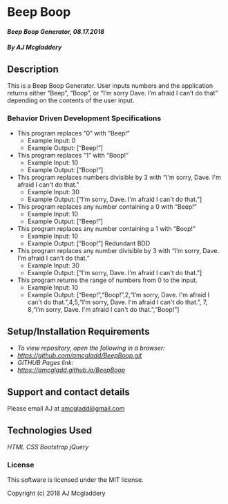 # **Beep Boop**

#### _Beep Boop Generator, 08.17.2018_

##### By AJ Mcgladdery

## Description

This is a Beep Boop Generator. User inputs numbers and the application returns either “Beep”, “Boop”, or “I’m sorry Dave. I’m afraid I can’t do that” depending on the contents of the user input.

### Behavior Driven Development Specifications


* This program replaces “0” with “Beep!”
    * Example Input: 0
    * Example Output: [“Beep!”]
* This program replaces “1” with “Boop!”
    * Example Input: 10
    * Example Output: [“Boop!”]
* This program replaces numbers divisible by 3 with “I'm sorry, Dave. I'm afraid I can't do that.”   
    * Example Input: 30
    * Example Output: [“I’m sorry, Dave. I'm afraid I can't do that.”]
* This program replaces any number containing a 0 with “Beep!”
    * Example Input: 10
    * Example Output: [“Beep!”]
* This program replaces any number containing a 1 with “Boop!”
    * Example Input: 10
    * Example Output: [“Boop!”]
Redundant BDD
* This program replaces any number divisible by 3 with “I’m sorry, Dave. I'm afraid I can't do that.”
   	* Example Input: 30
    * Example Output: [“I’m sorry, Dave. I'm afraid I can't do that.”]
* This program returns the range of numbers from 0 to the input.
    * Example Input: 10
    * Example Output: [“Beep!”,“Boop!”,2,“I’m sorry, Dave. I'm afraid I can't do that.”,4,5,“I’m sorry, Dave. I'm afraid I can't do that.”, 7, 8,“I’m sorry, Dave. I'm afraid I can't do that.”,“Boop!”]




## Setup/Installation Requirements

* _To view repository, open the following in a browser:_
* _https://github.com/amcgladd/BeepBoop.git_
* _GITHUB Pages link:_
* _https://amcgladd.github.io/BeepBoop_

## Support and contact details

Please email AJ at amcgladd@gmail.com

## Technologies Used

_HTML_
_CSS_
_Bootstrap_
_jQuery_

### License

This software is licensed under the MIT license.

Copyright (c) 2018 AJ Mcgladdery
